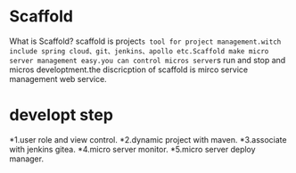 # Scaffold
What is Scaffold? scaffold is project`s tool for project management.witch include spring cloud、git、jenkins、apollo etc.Scaffold make micro server management easy.you can control micros server`s run and stop and micros developtment.the discricption of scaffold is mirco service management web service.

# developt step
*1.user role and view control.
*2.dynamic project with maven.
*3.associate with jenkins gitea.
*4.micro server monitor.
*5.micro server deploy manager.
